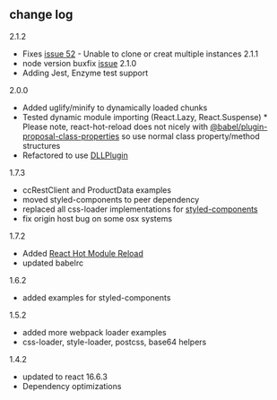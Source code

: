 ## change log
2.1.2
  - Fixes [issue 52](https://github.com/leedium/occ-react-component/issues/52) - Unable to clone or creat multiple instances
2.1.1
  - node version buxfix [issue](https://github.com/leedium/occ-react-component/issues/45)
2.1.0
  - Adding Jest, Enzyme test support

2.0.0
  - Added uglify/minify to dynamically loaded chunks
  - Tested dynamic module importing (React.Lazy, React.Suspense)
  \* Please note, react-hot-reload does not nicely with [@babel/plugin-proposal-class-properties](https://babeljs.io/docs/en/babel-plugin-proposal-class-properties) so use normal class property/method structures
  - Refactored to use [DLLPlugin](https://webpack.js.org/plugins/dll-plugin/ "Webpack DLLPlugin")

1.7.3
  - ccRestClient and ProductData examples
  - moved styled-components to peer dependency
  - replaced all css-loader implementations for [styled-components](https://www.styled-components.com/ "ES6 Styled Components")
  - fix origin host bug on some osx systems

1.7.2
  - Added [React Hot Module Reload](https://github.com/gaearon/react-hot-loader)
  - updated babelrc

1.6.2
  - added examples for styled-components

1.5.2
  - added more webpack loader examples
  - css-loader, style-loader, postcss, base64 helpers

1.4.2
  -  updated to react 16.6.3
  -  Dependency optimizations
